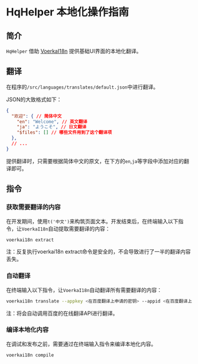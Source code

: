 # HqHelper 本地化操作指南

## 简介

`HqHelper` 借助 [VoerkaI18n](https://zhangfisher.github.io/voerka-i18n/#/zh/guide/intro/install) 提供基础UI界面的本地化翻译。

## 翻译

在程序的`/src/languages/translates/default.json`中进行翻译。

JSON的大致格式如下：

```json
{
  "欢迎": { // 简体中文
    "en": "Welcome", // 英文翻译
    "ja": "ようこそ", // 日文翻译
    "$files": [] // 哪些文件用到了这个翻译项
  },
  // ...
}
```

提供翻译时，只需要根据简体中文的原文，在下方的`en`,`ja`等字段中添加对应的翻译即可。

## 指令

### 获取需要翻译的内容

在开发期间，使用`t('中文')`来构筑页面文本。开发结束后，在终端输入以下指令，让`VoerkaI18n`自动提取需要翻译的内容：

```bash
voerkai18n extract
```

注：反复执行voerkai18n extract命令是安全的，不会导致进行了一半的翻译内容丢失。

### 自动翻译

在终端输入以下指令，让`VoerkaI18n`自动翻译所有需要翻译的内容：

```bash
voerkai18n translate --appkey <在百度翻译上申请的密钥> --appid <在百度翻译上申请的appid>
```

注：将会自动调用百度的在线翻译API进行翻译。

### 编译本地化内容

在调试和发布之前，需要通过在终端输入指令来编译本地化内容。

```bash
voerkai18n compile
```

